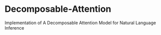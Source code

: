 # Decomposable-Attention
Implementation of A Decomposable Attention Model for Natural Language Inference

